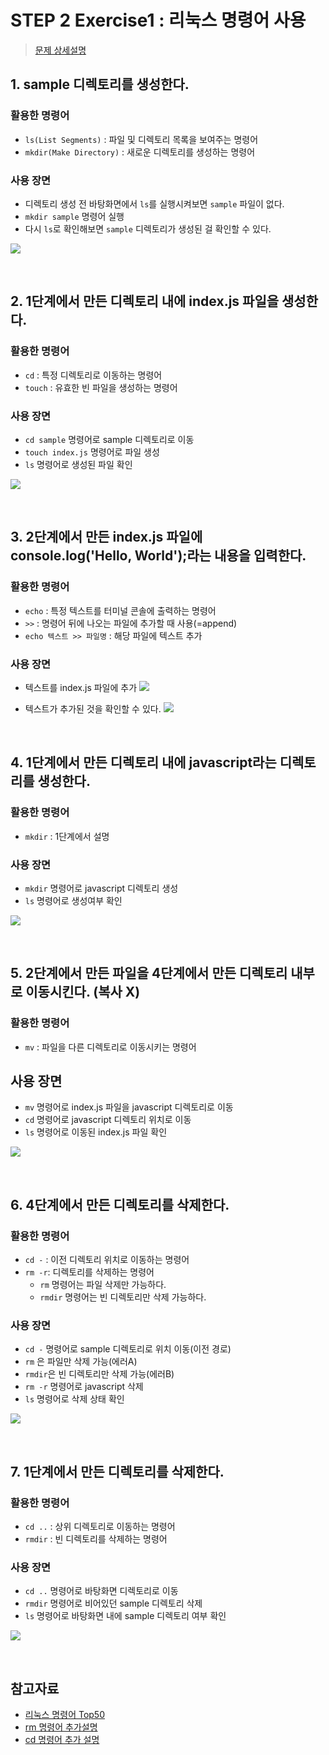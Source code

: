 # STEP 2 Exercise1 : 리눅스 명령어 사용 
> [문제 상세설명](https://book.vanillacoding.co/starter-kit/step-2/introduction-to-programming/exercise)

## 1. sample 디렉토리를 생성한다.
### 활용한 명령어
- `ls(List Segments)` : 파일 및 디렉토리 목록을 보여주는 명령어
- `mkdir(Make Directory)` : 새로운 디렉토리를 생성하는 명령어

### 사용 장면
- 디렉토리 생성 전 바탕화면에서 `ls`를 실행시켜보면 `sample` 파일이 없다.
- `mkdir sample` 명령어 실행
- 다시 `ls`로 확인해보면 `sample` 디렉토리가 생성된 걸 확인할 수 있다.

![](https://github.com/kimcno3/vanillaCoding/blob/main/step2/img1.JPG?raw=true)


<br>

## 2. 1단계에서 만든 디렉토리 내에 index.js 파일을 생성한다.
### 활용한 명령어
- `cd` : 특정 디렉토리로 이동하는 명령어
- `touch` : 유효한 빈 파일을 생성하는 명령어

### 사용 장면
- `cd sample` 명령어로 sample 디렉토리로 이동
- `touch index.js` 명령어로 파일 생성
-  `ls` 명령어로 생성된 파일 확인

![](https://github.com/kimcno3/vanillaCoding/blob/main/step2/img2.JPG?raw=true)


<br>

## 3. 2단계에서 만든 index.js 파일에 console.log('Hello, World');라는 내용을 입력한다.
### 활용한 명령어
- `echo` : 특정 텍스트를 터미널 콘솔에 출력하는 명령어
- `>>` : 명령어 뒤에 나오는 파일에 추가할 때 사용(=append)
- `echo 텍스트 >> 파일명` : 해당 파일에 텍스트 추가

### 사용 장면
- 텍스트를 index.js 파일에 추가
![](https://github.com/kimcno3/vanillaCoding/blob/main/step2/img3.jpg?raw=true)

- 텍스트가 추가된 것을 확인할 수 있다.
![](https://github.com/kimcno3/vanillaCoding/blob/main/step2/img3_1.JPG?raw=true)

<br>

## 4. 1단계에서 만든 디렉토리 내에 javascript라는 디렉토리를 생성한다.
### 활용한 명령어
- `mkdir` : 1단계에서 설명

### 사용 장면
- `mkdir` 명령어로 javascript 디렉토리 생성
- `ls` 명령어로 생성여부 확인

![](https://github.com/kimcno3/vanillaCoding/blob/main/step2/img4.jpg?raw=true)

<br>

## 5. 2단계에서 만든 파일을 4단계에서 만든 디렉토리 내부로 이동시킨다. (복사 X)
### 활용한 명령어
- `mv` : 파일을 다른 디렉토리로 이동시키는 명령어

## 사용 장면
- `mv` 명령어로 index.js 파일을 javascript 디렉토리로 이동
- `cd` 명령어로 javascript 디렉토리 위치로 이동
- `ls` 명령어로 이동된 index.js 파일 확인

![](https://github.com/kimcno3/vanillaCoding/blob/main/step2/img5.jpg?raw=true)

<br>

## 6. 4단계에서 만든 디렉토리를 삭제한다.
### 활용한 명령어
- `cd -` : 이전 디렉토리 위치로 이동하는 명령어
- `rm -r`: 디렉토리를 삭제하는 명령어
    - `rm` 명령어는 파일 삭제만 가능하다.
    - `rmdir` 명령어는 빈 디렉토리만 삭제 가능하다.

### 사용 장면
- `cd -` 명령어로 sample 디렉토리로 위치 이동(이전 경로)
- `rm` 은 파일만 삭제 가능(에러A)
- `rmdir`은 빈 디렉토리만 삭제 가능(에러B)
- `rm -r` 명령어로 javascript 삭제
- `ls` 명령어로 삭제 상태 확인

![](https://github.com/kimcno3/vanillaCoding/blob/main/step2/img6.jpg?raw=true)

<br>

## 7. 1단계에서 만든 디렉토리를 삭제한다.
### 활용한 명령어
- `cd ..` : 상위 디렉토리로 이동하는 명령어
- `rmdir` : 빈 디렉토리를 삭제하는 명령어

### 사용 장면
- `cd ..` 명령어로 바탕화면 디렉토리로 이동
- `rmdir` 명령어로 비어있던 sample 디렉토리 삭제
- `ls` 명령어로 바탕화면 내에 sample 디렉토리 여부 확인

![](https://github.com/kimcno3/vanillaCoding/blob/main/step2/img7.jpg?raw=true)

<br>

## 참고자료
- [리눅스 명령어 Top50](https://dora-guide.com/linux-commands/)
- [rm 명령어 추가설명](https://withcoding.com/95)
- [cd 명령어 추가 설명](https://shaeod.tistory.com/930)